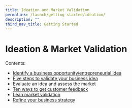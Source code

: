```yaml
---
title: Ideation and Market Validation
permalink: /launch/getting-started/ideation/
description: ""
third_nav_title: Getting Started
---
```





# Ideation & Market Validation
Contents:
* [Identify a business opportunity/entrepreneurial idea](/launch/get-started/ideation-validation/id-evaluate-opp)
* [Five steps to validate your business idea](/launch/get-started/ideation-validation/validate-idea)
* Evaluate an idea and assess the market
* [Ten ways to get customer feedback](/launch/get-started/ideation-validation/10-ways-to-get-customer-feedback)
* [Lean market validation](/launch/get-started/ideation-validation/lean-market-validation)
* [Refine your business strategy](/launch/get-started/ideation-validation/refine-business-strategy/)